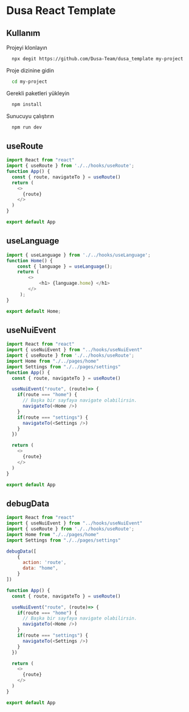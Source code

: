 
# Dusa React Template




## Kullanım

Projeyi klonlayın

```bash
  npx degit https://github.com/Dusa-Team/dusa_template my-project
```

Proje dizinine gidin

```bash
  cd my-project
```

Gerekli paketleri yükleyin

```bash
  npm install
```

Sunucuyu çalıştırın

```bash
  npm run dev
```

  
## useRoute
```javascript
import React from "react"
import { useRoute } from './../hooks/useRoute';
function App() {
  const { route, navigateTo } = useRoute()
  return (
    <>
      {route}
    </>
  )
}

export default App
```

## useLanguage
```javascript
import { useLanguage } from './../hooks/useLanguage';
function Home() {
    const { language } = useLanguage();
    return ( 
        <>
            <h1> {language.home} </h1>
        </>
     );
}

export default Home;
```

## useNuiEvent

```javascript
import React from "react"
import { useNuiEvent } from "../hooks/useNuiEvent"
import { useRoute } from './../hooks/useRoute';
import Home from "./../pages/home"
import Settings from "./../pages/settings"
function App() {
  const { route, navigateTo } = useRoute()

  useNuiEvent("route", (route)=> {
    if(route === "home") {
      // Başka bir sayfaya navigate olabilirsin.
      navigateTo(<Home />)
    }
    if(route === "settings") {
      navigateTo(<Settings />)
    } 
  })

  return (
    <>
      {route}
    </>
  )
}

export default App
```

## debugData

```javascript
import React from "react"
import { useNuiEvent } from "../hooks/useNuiEvent"
import { useRoute } from './../hooks/useRoute';
import Home from "./../pages/home"
import Settings from "./../pages/settings"

debugData([
    {
      action: 'route',
      data: "home",
    }
])

function App() {
  const { route, navigateTo } = useRoute()

  useNuiEvent("route", (route)=> {
    if(route === "home") {
      // Başka bir sayfaya navigate olabilirsin.
      navigateTo(<Home />)
    }
    if(route === "settings") {
      navigateTo(<Settings />)
    } 
  })

  return (
    <>
      {route}
    </>
  )
}

export default App
```

  
